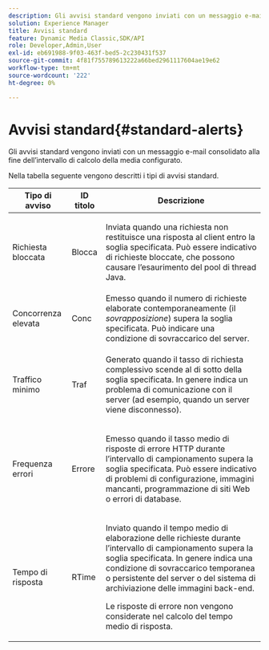```yaml
---
description: Gli avvisi standard vengono inviati con un messaggio e-mail consolidato alla fine dell’intervallo di calcolo della media configurato.
solution: Experience Manager
title: Avvisi standard
feature: Dynamic Media Classic,SDK/API
role: Developer,Admin,User
exl-id: eb691988-9f03-463f-bed5-2c230431f537
source-git-commit: 4f81f755789613222a66bed2961117604ae19e62
workflow-type: tm+mt
source-wordcount: '222'
ht-degree: 0%

---
```


# Avvisi standard{#standard-alerts}

Gli avvisi standard vengono inviati con un messaggio e-mail consolidato alla fine dell’intervallo di calcolo della media configurato.

Nella tabella seguente vengono descritti i tipi di avvisi standard.

<table id="table_02611F1B920E48A6973BFA969CA564EB"> 
 <thead> 
  <tr> 
   <th class="entry"> <b>Tipo di avviso</b> </th> 
   <th class="entry"> <b>ID titolo</b> </th> 
   <th class="entry"> <b>Descrizione</b> </th> 
  </tr> 
 </thead>
 <tbody> 
  <tr> 
   <td> <p>Richiesta bloccata </p> </td> 
   <td> <p>Blocca </p> </td> 
   <td> <p>Inviata quando una richiesta non restituisce una risposta al client entro la soglia specificata. Può essere indicativo di richieste bloccate, che possono causare l’esaurimento del pool di thread Java. </p> </td> 
  </tr> 
  <tr> 
   <td> <p>Concorrenza elevata </p> </td> 
   <td> <p>Conc </p> </td> 
   <td> Emesso quando il numero di richieste elaborate contemporaneamente (il <i>sovrapposizione</i>) supera la soglia specificata. Può indicare una condizione di sovraccarico del server. </td> 
  </tr> 
  <tr> 
   <td> <p>Traffico minimo </p> </td> 
   <td> <p>Traf </p> </td> 
   <td> <p>Generato quando il tasso di richiesta complessivo scende al di sotto della soglia specificata. In genere indica un problema di comunicazione con il server (ad esempio, quando un server viene disconnesso). </p> </td> 
  </tr> 
  <tr> 
   <td> <p>Frequenza errori </p> </td> 
   <td> <p>Errore </p> </td> 
   <td> <p>Emesso quando il tasso medio di risposte di errore HTTP durante l’intervallo di campionamento supera la soglia specificata. Può essere indicativo di problemi di configurazione, immagini mancanti, programmazione di siti Web o errori di database. </p> </td> 
  </tr> 
  <tr> 
   <td> <p>Tempo di risposta </p> </td> 
   <td> <p>RTime </p> </td> 
   <td> <p>Inviato quando il tempo medio di elaborazione delle richieste durante l’intervallo di campionamento supera la soglia specificata. In genere indica una condizione di sovraccarico temporanea o persistente del server o del sistema di archiviazione delle immagini back-end. </p> <p>Le risposte di errore non vengono considerate nel calcolo del tempo medio di risposta. </p> </td> 
  </tr> 
 </tbody> 
</table>
